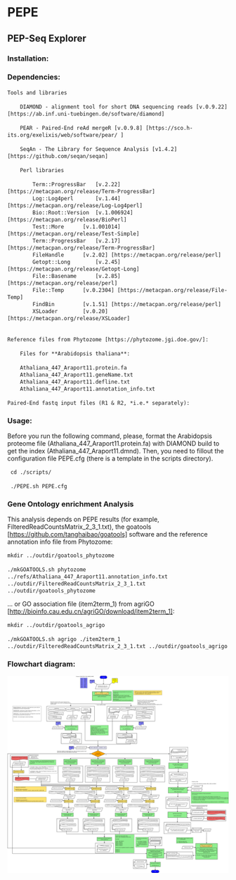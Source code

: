 # PEPE

## PEP-Seq Explorer

### Installation:


### Dependencies:

	Tools and libraries

		DIAMOND - alignment tool for short DNA sequencing reads [v.0.9.22] [https://ab.inf.uni-tuebingen.de/software/diamond]

		PEAR - Paired-End reAd mergeR [v.0.9.8] [https://sco.h-its.org/exelixis/web/software/pear/ ]

		SeqAn - The Library for Sequence Analysis [v1.4.2] [https://github.com/seqan/seqan]

		Perl libraries

			Term::ProgressBar	[v.2.22] [https://metacpan.org/release/Term-ProgressBar]
			Log::Log4perl		[v.1.44] [https://metacpan.org/release/Log-Log4perl]
			Bio::Root::Version	[v.1.006924] [https://metacpan.org/release/BioPerl]
			Test::More		[v.1.001014] [https://metacpan.org/release/Test-Simple]
			Term::ProgressBar	[v.2.17] [https://metacpan.org/release/Term-ProgressBar]
			FileHandle		[v.2.02] [https://metacpan.org/release/perl]
			Getopt::Long		[v.2.45] [https://metacpan.org/release/Getopt-Long]
			File::Basename		[v.2.85] [https://metacpan.org/release/perl]
			File::Temp		[v.0.2304] [https://metacpan.org/release/File-Temp]
			FindBin			[v.1.51] [https://metacpan.org/release/perl]
			XSLoader		[v.0.20] [https://metacpan.org/release/XSLoader]


	Reference files from Phytozome [https://phytozome.jgi.doe.gov/]:
	
		Files for **Arabidopsis thaliana**:
		
		Athaliana_447_Araport11.protein.fa
		Athaliana_447_Araport11.geneName.txt
		Athaliana_447_Araport11.defline.txt
		Athaliana_447_Araport11.annotation_info.txt	
	
	Paired-End fastq input files (R1 & R2, *i.e.* separately):

### Usage:

 Before you run the following command, please, format the Arabidopsis proteome file (Athaliana_447_Araport11.protein.fa) with DIAMOND build to
get the index (Athaliana_447_Araport11.dmnd). Then, you need to fillout the configuration file PEPE.cfg (there is a template in the scripts directory).

```
 cd ./scripts/

 ./PEPE.sh PEPE.cfg
```

### Gene Ontology enrichment Analysis

This analysis depends on PEPE results (for example, FilteredReadCountsMatrix_2_3_1.txt), the goatools [https://github.com/tanghaibao/goatools] software and the reference annotation info file from Phytozome:

```
mkdir ../outdir/goatools_phytozome

./mkGOATOOLS.sh phytozome ../refs/Athaliana_447_Araport11.annotation_info.txt ../outdir/FilteredReadCountsMatrix_2_3_1.txt ../outdir/goatools_phytozome
```

... or GO association file (item2term_1) from agriGO [http://bioinfo.cau.edu.cn/agriGO/download/item2term_1]:

```
mkdir ../outdir/goatools_agrigo

./mkGOATOOLS.sh agrigo ./item2term_1 ../outdir/FilteredReadCountsMatrix_2_3_1.txt ../outdir/goatools_agrigo

```

### Flowchart diagram:

![Flowchart diagram](https://raw.githubusercontent.com/bioinfo-fcav/PEPE/master/DiagramPEP-Seq-v5.png)

